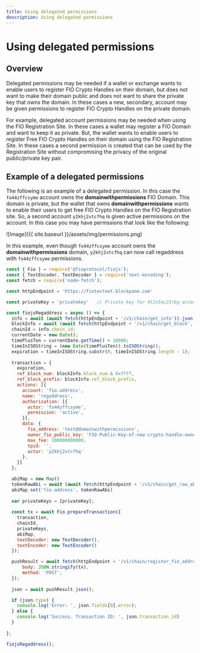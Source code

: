 ```yaml
---
title: Using delegated permissions
description: Using delegated permissions
---
```


# Using delegated permissions

## Overview

Delegated permissions may be needed if a wallet or exchange wants to enable users to register FIO Crypto Handles on their domain, but does not want to make their domain public and does not want to share the private key that owns the domain. In these cases a new, secondary, account may be given permissions to register FIO Crypto Handles on the private domain. 

For example, delegated account permissions may be needed when using the FIO Registration Site. In these cases a wallet may register a FIO Domain and want to keep it as private. But, the wallet wants to enable users to register Free FIO Crypto Handles on their domain using the FIO Registration Site. In these cases a second permission is created that can be used by the Registration Site without compromising the privacy of the original public/private key pair.

## Example of a delegated permissions

The following is an example of a delegated permission. In this case the `fo44zffcsyme` account owns the **domainwithpermissions** FIO Domain. This domain is private, but the wallet that owns **domainwithpermissions** wants to enable their users to get free FIO Crypto Handles on the FIO Registration site. So, a second account `y2khj2vtcfhq` is given active permissions on the account. In this case you may have permssions that look like the following:

![Image]({{ site.baseurl }}/assets/img/permissions.png)

In this example, even though `fo44zffcsyme` account owns the **domainwithpermissions** domain,  `y2khj2vtcfhq` can now call regaddress with `fo44zffcsyme` permissions. 

```javascript
const { Fio } = require('@fioprotocol/fiojs');
const { TextEncoder, TextDecoder } = require('text-encoding');
const fetch = require('node-fetch');

const httpEndpoint = 'https://fiotestnet.blockpane.com'

const privateKey = 'privatekey'   // Private key for 4t2x5ac21rbg account

const fiojsRegaddress = async () => {
  info = await (await fetch(httpEndpoint + '/v1/chain/get_info')).json();
  blockInfo = await (await fetch(httpEndpoint + '/v1/chain/get_block', {body: `{"block_num_or_id": ${info.last_irreversible_block_num}}`, method: 'POST'})).json()
  chainId = info.chain_id;
  currentDate = new Date();
  timePlusTen = currentDate.getTime() + 10000;
  timeInISOString = (new Date(timePlusTen)).toISOString();
  expiration = timeInISOString.substr(0, timeInISOString.length - 1);
  
  transaction = {
    expiration,
    ref_block_num: blockInfo.block_num & 0xffff,
    ref_block_prefix: blockInfo.ref_block_prefix,
    actions: [{
      account: 'fio.address',
      name: 'regaddress',
      authorization: [{
        actor: 'fo44zffcsyme',
        permission: 'active',
      }],
      data: {
        fio_address: 'test@domainwithpermissions',
        owner_fio_public_key: 'FIO-Public-Key-of-new-crypto-handle-owner',
        max_fee: 100000000000,
        tpid: '',
        actor: 'y2khj2vtcfhq'
      },
    }]
  };

  abiMap = new Map()
  tokenRawAbi = await (await fetch(httpEndpoint + '/v1/chain/get_raw_abi', {body: `{"account_name": "fio.address"}`, method: 'POST'})).json()
  abiMap.set('fio.address', tokenRawAbi)
 
  var privateKeys = [privateKey];
  
  const tx = await Fio.prepareTransaction({
    transaction,
    chainId,
    privateKeys,
    abiMap,
    textDecoder: new TextDecoder(),
    textEncoder: new TextEncoder()
  });

  pushResult = await fetch(httpEndpoint + '/v1/chain/register_fio_address', {
      body: JSON.stringify(tx),
      method: 'POST',
  });
  
  json = await pushResult.json();

  if (json.type) {
    console.log('Error: ', json.fields[0].error);
  } else {
    console.log('Success. Transaction ID: ', json.transaction_id)
  }
   
};

fiojsRegaddress();
```